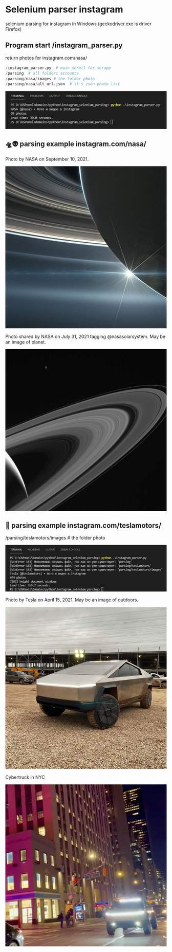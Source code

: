 # Selenium parser instagram
selenium parsing for instagram in Windows (geckodriver.exe is driver Firefox)

## Program start /instagram_parser.py
return photos for instagram.com/nasa/

```python
/instagram_parser.py  # main scroll for scrapp
/parsing  # all folders accounts 
/parsing/nasa/images # the folder photo
/parsing/nasa/alt_url.json  # it's json photo list
```

![69 photos](https://github.com/otolaa/instagram_selenium_parsing/blob/master/img/return.jpg "69 photos")

## 🛸👽 parsing example instagram.com/nasa/
Photo by NASA on September 10, 2021.

![Photo by NASA on September 10, 2021.](https://github.com/otolaa/instagram_selenium_parsing/blob/master/parsing/nasa/images/241698339_280602086901951_2643544708970367929_n.jpg "Photo by NASA on September 10, 2021.")

Photo shared by NASA on July 31, 2021 tagging @nasasolarsystem. May be an image of planet.

![Photo shared by NASA on July 31, 2021 tagging @nasasolarsystem. May be an image of planet.](https://github.com/otolaa/instagram_selenium_parsing/blob/master/parsing/nasa/images/226906578_193270329486578_4570034023208063196_n.jpg "Photo shared by NASA on July 31, 2021 tagging @nasasolarsystem. May be an image of planet.")

## 🚗 parsing example instagram.com/teslamotors/
/parsing/teslamotors/images # the folder photo

![teslamotors photos](https://github.com/otolaa/instagram_selenium_parsing/blob/master/img/return_teslamotors.jpg "teslamotors photos")

Photo by Tesla on April 15, 2021. May be an image of outdoors.

![Photo by Tesla on April 15, 2021. May be an image of outdoors.](https://github.com/otolaa/instagram_selenium_parsing/blob/master/parsing/teslamotors/images/173615457_1172281306533433_4705995220569385300_n.jpg "Photo by Tesla on April 15, 2021. May be an image of outdoors.")

Cybertruck in NYC

![Cybertruck in NYC](https://github.com/otolaa/instagram_selenium_parsing/blob/master/parsing/teslamotors/images/183057967_308811480709927_4580058305904033493_n.jpg "Cybertruck in NYC")